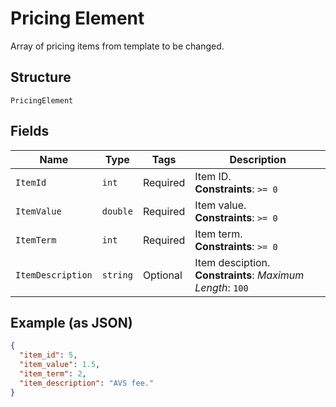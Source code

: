 
# Pricing Element

Array of pricing items from template to be changed.

## Structure

`PricingElement`

## Fields

| Name | Type | Tags | Description |
|  --- | --- | --- | --- |
| `ItemId` | `int` | Required | Item ID.<br>**Constraints**: `>= 0` |
| `ItemValue` | `double` | Required | Item value.<br>**Constraints**: `>= 0` |
| `ItemTerm` | `int` | Required | Item term.<br>**Constraints**: `>= 0` |
| `ItemDescription` | `string` | Optional | Item desciption.<br>**Constraints**: *Maximum Length*: `100` |

## Example (as JSON)

```json
{
  "item_id": 5,
  "item_value": 1.5,
  "item_term": 2,
  "item_description": "AVS fee."
}
```

